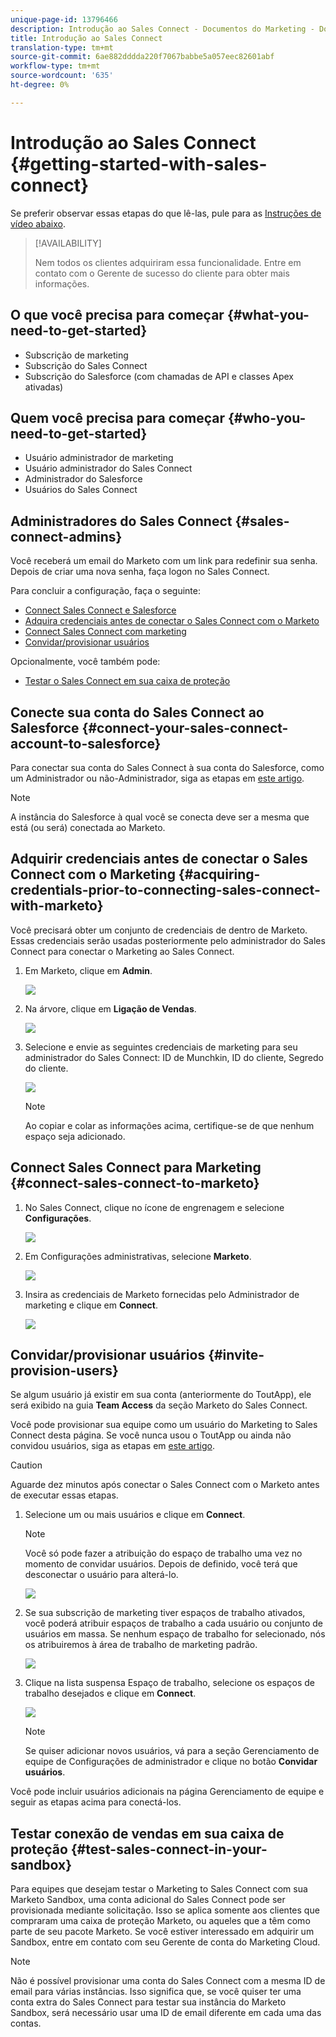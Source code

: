 ```yaml
---
unique-page-id: 13796466
description: Introdução ao Sales Connect - Documentos do Marketing - Documentação do produto
title: Introdução ao Sales Connect
translation-type: tm+mt
source-git-commit: 6ae882dddda220f7067babbe5a057eec82601abf
workflow-type: tm+mt
source-wordcount: '635'
ht-degree: 0%

---
```



# Introdução ao Sales Connect {#getting-started-with-sales-connect}

Se preferir observar essas etapas do que lê-las, pule para as [Instruções de vídeo abaixo](#video).

>[!AVAILABILITY]
>
>Nem todos os clientes adquiriram essa funcionalidade. Entre em contato com o Gerente de sucesso do cliente para obter mais informações.

## O que você precisa para começar {#what-you-need-to-get-started}

* Subscrição de marketing
* Subscrição do Sales Connect
* Subscrição do Salesforce (com chamadas de API e classes Apex ativadas)

## Quem você precisa para começar {#who-you-need-to-get-started}

* Usuário administrador de marketing
* Usuário administrador do Sales Connect
* Administrador do Salesforce
* Usuários do Sales Connect

## Administradores do Sales Connect {#sales-connect-admins}

Você receberá um email do Marketo com um link para redefinir sua senha. Depois de criar uma nova senha, faça logon no Sales Connect.

Para concluir a configuração, faça o seguinte:

* [Connect Sales Connect e Salesforce](#sfdc)
* [Adquira credenciais antes de conectar o Sales Connect com o Marketo](#acquire)
* [Connect Sales Connect com marketing](#mkto)
* [Convidar/provisionar usuários](#IPU)

Opcionalmente, você também pode:

* [Testar o Sales Connect em sua caixa de proteção](#sandbox)

## Conecte sua conta do Sales Connect ao Salesforce {#connect-your-sales-connect-account-to-salesforce}

Para conectar sua conta do Sales Connect à sua conta do Salesforce, como um Administrador ou não-Administrador, siga as etapas em [este artigo](https://docs.marketo.com/x/JwDb).

>[!NOTE]
>
>A instância do Salesforce à qual você se conecta deve ser a mesma que está (ou será) conectada ao Marketo.

## Adquirir credenciais antes de conectar o Sales Connect com o Marketing {#acquiring-credentials-prior-to-connecting-sales-connect-with-marketo}

Você precisará obter um conjunto de credenciais de dentro de Marketo. Essas credenciais serão usadas posteriormente pelo administrador do Sales Connect para conectar o Marketing ao Sales Connect.

1. Em Marketo, clique em **Admin**.

   ![](assets/one.png)

1. Na árvore, clique em **Ligação de Vendas**.

   ![](assets/two.png)

1. Selecione e envie as seguintes credenciais de marketing para seu administrador do Sales Connect: ID de Munchkin, ID do cliente, Segredo do cliente.

   ![](assets/3.jpg)

   >[!NOTE]
   >
   >Ao copiar e colar as informações acima, certifique-se de que nenhum espaço seja adicionado.

## Connect Sales Connect para Marketing {#connect-sales-connect-to-marketo}

1. No Sales Connect, clique no ícone de engrenagem e selecione **Configurações**.

   ![](assets/four.png)

1. Em Configurações administrativas, selecione **Marketo**.

   ![](assets/eight.png)

1. Insira as credenciais de Marketo fornecidas pelo Administrador de marketing e clique em **Connect**.

   ![](assets/credentials.png)

## Convidar/provisionar usuários {#invite-provision-users}

Se algum usuário já existir em sua conta (anteriormente do ToutApp), ele será exibido na guia **Team Access** da seção Marketo do Sales Connect.

Você pode provisionar sua equipe como um usuário do Marketing to Sales Connect desta página. Se você nunca usou o ToutApp ou ainda não convidou usuários, siga as etapas em [este artigo](https://docs.marketo.com/display/TOUT/Invite+Team+Members).

>[!CAUTION]
>
>Aguarde dez minutos após conectar o Sales Connect com o Marketo antes de executar essas etapas.

1. Selecione um ou mais usuários e clique em **Connect**.

   >[!NOTE]
   >
   >Você só pode fazer a atribuição do espaço de trabalho uma vez no momento de convidar usuários. Depois de definido, você terá que desconectar o usuário para alterá-lo.

   ![](assets/users.png)

1. Se sua subscrição de marketing tiver espaços de trabalho ativados, você poderá atribuir espaços de trabalho a cada usuário ou conjunto de usuários em massa. Se nenhum espaço de trabalho for selecionado, nós os atribuiremos à área de trabalho de marketing padrão.

   ![](assets/nine.jpg)

1. Clique na lista suspensa Espaço de trabalho, selecione os espaços de trabalho desejados e clique em **Connect**.

   ![](assets/ten.png)

   >[!NOTE]
   >
   >Se quiser adicionar novos usuários, vá para a seção Gerenciamento de equipe de Configurações de administrador e clique no botão **Convidar usuários**.

Você pode incluir usuários adicionais na página Gerenciamento de equipe e seguir as etapas acima para conectá-los.

## Testar conexão de vendas em sua caixa de proteção {#test-sales-connect-in-your-sandbox}

Para equipes que desejam testar o Marketing to Sales Connect com sua Marketo Sandbox, uma conta adicional do Sales Connect pode ser provisionada mediante solicitação. Isso se aplica somente aos clientes que compraram uma caixa de proteção Marketo, ou aqueles que a têm como parte de seu pacote Marketo. Se você estiver interessado em adquirir um Sandbox, entre em contato com seu Gerente de conta do Marketing Cloud.

>[!NOTE]
>
>Não é possível provisionar uma conta do Sales Connect com a mesma ID de email para várias instâncias. Isso significa que, se você quiser ter uma conta extra do Sales Connect para testar sua instância do Marketo Sandbox, será necessário usar uma ID de email diferente em cada uma das contas.
